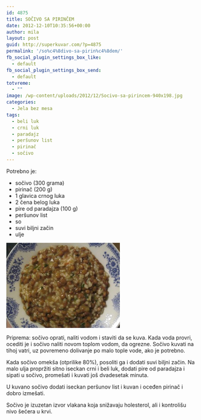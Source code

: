 ```yaml
---
id: 4875
title: SOČIVO SA PIRINČEM
date: 2012-12-10T10:35:56+00:00
author: mila
layout: post
guid: http://superkuvar.com/?p=4875
permalink: '/so%c4%8divo-sa-pirin%c4%8dem/'
fb_social_plugin_settings_box_like:
  - default
fb_social_plugin_settings_box_send:
  - default
totvreme:
  - ""
image: /wp-content/uploads/2012/12/Socivo-sa-pirincem-940x198.jpg
categories:
  - Jela bez mesa
tags:
  - beli luk
  - crni luk
  - paradajz
  - peršunov list
  - pirinač
  - sočivo
---
```

Potrebno je:

  * sočivo (300 grama)
  * pirinač (200 g)
  * 1 glavica crnog luka
  * 2 čena belog luka
  * pire od paradajza (100 g)
  * peršunov list
  * so
  * suvi biljni začin
  * ulje

<img class="alignnone size-medium wp-image-4876" title="Socivo sa pirincem" src="/wp-content/uploads/2012/12/Socivo-sa-pirincem-300x225.jpg" alt="" width="300" height="225" /> 

Priprema: sočivo oprati, naliti vodom i staviti da se kuva. Kada voda provri, ocediti je i sočivo naliti novom toplom vodom, da ogrezne. Sočivo kuvati na tihoj vatri, uz povremeno dolivanje po malo tople vode, ako je potrebno.

Kada sočivo omekša (otprilike 80%), posoliti ga i dodati suvi biljni začin. Na malo ulja propržiti sitno iseckan crni i beli luk, dodati pire od paradajza i sipati u sočivo, promešati i kuvati još dvadesetak minuta.

U kuvano sočivo dodati iseckan peršunov list i kuvan i oceđen pirinač i dobro izmešati.

Sočivo je izuzetan izvor vlakana koja snižavaju holesterol, ali i kontrolišu nivo šećera u krvi.